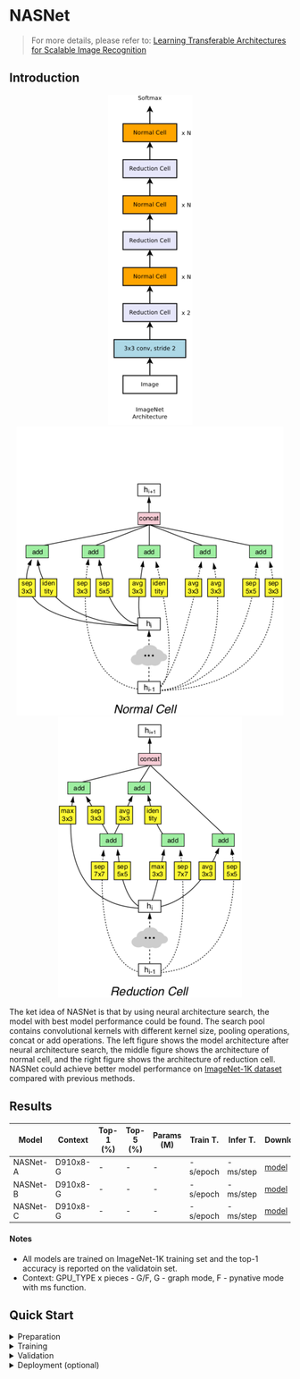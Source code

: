 # NASNet
> For more details, please refer to: [Learning Transferable Architectures for Scalable Image Recognition](https://arxiv.org/abs/1707.07012)

## Introduction

<div align=center>

![](nasnetimagenet.png)![](normalcell.png)![](reductioncell.png)
</div>

The ket idea of NASNet is that by using neural architecture search, the model with best model performance could be found. The search pool contains convolutional kernels with different kernel size, pooling operations, concat or add operations. The left figure shows the model architecture after neural architecture search, the middle figure shows the architecture of normal cell, and the right figure shows the architecture of reduction cell. NASNet could achieve better model performance on [ImageNet-1K dataset](https://www.image-net.org/download.php) compared with previous methods.

## Results

| Model           | Context   |  Top-1 (%)  | Top-5 (%)  |  Params (M)    | Train T. | Infer T. |  Download | Config | Log |
|-----------------|-----------|-------|-------|------------|-------|--------|---|--------|--------------|
| NASNet-A | D910x8-G | -     | -     | -       | -s/epoch | -ms/step | [model]() | [cfg]() | [log]() |
| NASNet-B | D910x8-G | -     | -     | -       | -s/epoch | -ms/step | [model]() | [cfg]() | [log]() |
| NASNet-C | D910x8-G | -     | -     | -       | -s/epoch | -ms/step | [model]() | [cfg]() | [log]() |


#### Notes

- All models are trained on ImageNet-1K training set and the top-1 accuracy is reported on the validatoin set.
- Context: GPU_TYPE x pieces - G/F, G - graph mode, F - pynative mode with ms function.  

## Quick Start
<details>
<summary>Preparation</summary>

#### Installation
Please refer to the [installation instruction](https://github.com/mindspore-ecosystem/mindcv#installation) in MindCV.

#### Dataset Preparation
Please download the [ImageNet-1K](https://www.image-net.org/download.php) dataset for model training and validation.
</details>

<details>
<summary>Training</summary>

- **Hyper-parameters.** The hyper-parameter configurations for producing the reported results are stored in the yaml files in `mindcv/configs/nasnet` folder. For example, to train with one of these configurations, you can run:

  ```shell
  # train NASNet-A on 8 GPUs
  mpirun -n 8 python train.py --config path/to/nasnet/yaml/file --data_dir /path/to/imagenet
  ```

  Note that the number of GPUs/Ascends and batch size will influence the training results. To reproduce the training result at most, it is recommended to use the **same number of GPUs/Ascends** with the same batch size.

Detailed adjustable parameters and their default value can be seen in [config.py](../../config.py).
</details>

<details>
<summary>Validation</summary>

- To validate the model, you can use `validate.py`. Here is an example for NASNet-A to verify the accuracy of your training.

  ```shell
  python validate.py --config path/to/nasnet/yaml/file --data_dir /path/to/imagenet --ckpt_path /path/to/nasnet/file.ckpt
  ```
</details>

<details>
<summary>Deployment (optional)</summary>

Please refer to the deployment tutorial in MindCV.
</details>



